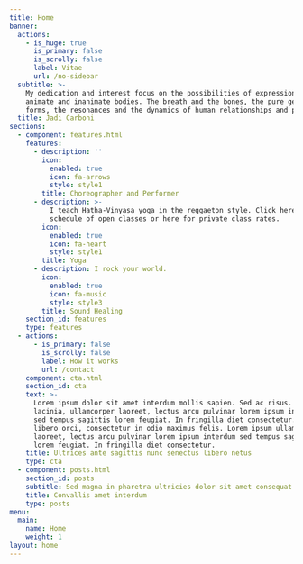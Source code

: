 ```yaml
---
title: Home
banner:
  actions:
    - is_huge: true
      is_primary: false
      is_scrolly: false
      label: Vitae
      url: /no-sidebar
  subtitle: >-
    My dedication and interest focus on the possibilities of expression, of
    animate and inanimate bodies. The breath and the bones, the pure geometric
    forms, the resonances and the dynamics of human relationships and persona.
  title: Jadi Carboni
sections:
  - component: features.html
    features:
      - description: ''
        icon:
          enabled: true
          icon: fa-arrows
          style: style1
        title: Choreographer and Performer
      - description: >-
          I teach Hatha-Vinyasa yoga in the reggaeton style. Click here for a
          schedule of open classes or here for private class rates.
        icon:
          enabled: true
          icon: fa-heart
          style: style1
        title: Yoga
      - description: I rock your world.
        icon:
          enabled: true
          icon: fa-music
          style: style3
        title: Sound Healing
    section_id: features
    type: features
  - actions:
      - is_primary: false
        is_scrolly: false
        label: How it works
        url: /contact
    component: cta.html
    section_id: cta
    text: >-
      Lorem ipsum dolor sit amet interdum mollis sapien. Sed ac risus. Phasellus
      lacinia, ullamcorper laoreet, lectus arcu pulvinar lorem ipsum interdum
      sed tempus sagittis lorem feugiat. In fringilla diet consectetur. Morbi
      libero orci, consectetur in odio maximus felis. Lorem ipsum ullamcorper
      laoreet, lectus arcu pulvinar lorem ipsum interdum sed tempus sagittis
      lorem feugiat. In fringilla diet consectetur.
    title: Ultrices ante sagittis nunc senectus libero netus
    type: cta
  - component: posts.html
    section_id: posts
    subtitle: Sed magna in pharetra ultricies dolor sit amet consequat adipiscing lorem.
    title: Convallis amet interdum
    type: posts
menu:
  main:
    name: Home
    weight: 1
layout: home
---
```


